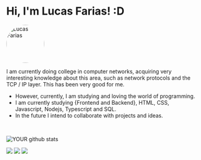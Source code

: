 # Hi, I'm Lucas Farias! :D

<img style="border-radius: 50%;" src="https://xesque.rocketseat.dev/users/avatar/profile-1b6430e1-49d6-40bf-852d-5647b7a4a54b-1614102510394.jpg" width="100px;" alt="Lucas Farias"/>

I am currently doing college in computer networks, acquiring very interesting knowledge about this area, such as network protocols and the TCP / IP layer. This has been very good for me.
- However, currently, I am studying and loving the world of programming.
- I am currently studying {Frontend and Backend}, HTML, CSS, Javascript, Nodejs, Typescript and SQL.
- In the future I intend to collaborate with projects and ideas.

<br>

![YOUR github stats](https://github-readme-stats.vercel.app/api?username=Lucasfariasti0101)

[<img src="https://img.shields.io/badge/twitter-%231DA1F2.svg?&style=for-the-badge&logo=twitter&logoColor=white" />](https://twitter.com/EusouLucasFari)
[<img src="https://img.shields.io/badge/linkedin-%230077B5.svg?&style=for-the-badge&logo=linkedin&logoColor=white" />](https://www.linkedin.com/in/lucas-fariasti/)
[<img src = "https://img.shields.io/badge/instagram-%23E4405F.svg?&style=for-the-badge&logo=instagram&logoColor=white">](https://www.instagram.com/lucasdsaf/)
